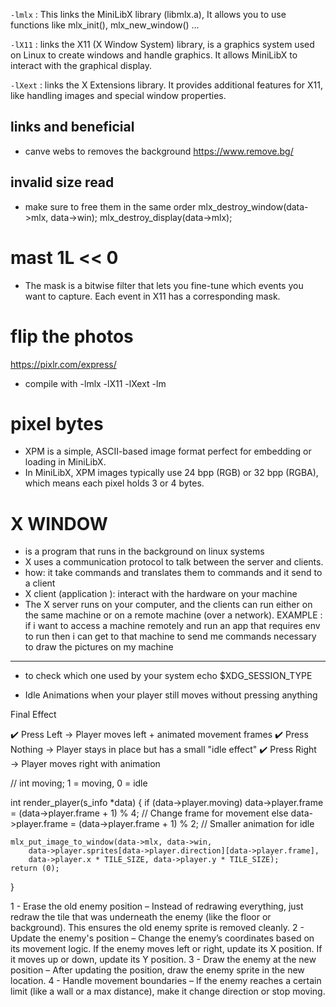 `-lmlx` : This links the MiniLibX library (libmlx.a),
    It allows you to use functions like mlx_init(), mlx_new_window() ...

`-lX11` : links the X11 (X Window System) library, is a graphics system used on Linux to create windows and handle graphics.
It allows MiniLibX to interact with the graphical display.

`-lXext` : links the X Extensions library.
It provides additional features for X11, like handling images and special window properties.


## links and beneficial

- canve webs to removes the background
https://www.remove.bg/


## invalid size read
- make sure to free them in the same order
mlx_destroy_window(data->mlx, data->win);
mlx_destroy_display(data->mlx);

# mast 1L << 0
- The mask is a bitwise filter that lets you fine-tune which events you want to capture. Each event in X11 has a corresponding mask.

# flip the photos
https://pixlr.com/express/

- compile with
-lmlx -lX11 -lXext -lm

# pixel bytes
- XPM is a simple, ASCII-based image format perfect for embedding or loading in MiniLibX.
- In MiniLibX, XPM images typically use 24 bpp (RGB) or 32 bpp (RGBA), which means each pixel holds 3 or 4 bytes.

# X WINDOW
- is a program that runs in the background on linux systems
- X uses a communication protocol to talk between the server and clients.
- how: it take commands and translates them to commands and it send to a client
- X client (application ): interact with the hardware on your machine
- The X server runs on your computer, and the clients can run either on the same machine or on a remote machine (over a network).
EXAMPLE : if i want to access a machine remotely and run an app that requires env to run then i can get to that machine to send me commands necessary to draw the pictures on my machine



---
- to check which one used by your system
echo $XDG_SESSION_TYPE

- Idle Animations
when your player still moves without pressing anything


Final Effect

✔️ Press Left → Player moves left + animated movement frames
✔️ Press Nothing → Player stays in place but has a small "idle effect"
✔️ Press Right → Player moves right with animation


//  int moving; 1 = moving, 0 = idle

int render_player(s_info *data)
{
    if (data->player.moving)
        data->player.frame = (data->player.frame + 1) % 4; // Change frame for movement
    else
        data->player.frame = (data->player.frame + 1) % 2; // Smaller animation for idle

    mlx_put_image_to_window(data->mlx, data->win,
        data->player.sprites[data->player.direction][data->player.frame],
        data->player.x * TILE_SIZE, data->player.y * TILE_SIZE);
    return (0);
}

1 - Erase the old enemy position – Instead of redrawing everything, just redraw the tile that was underneath the enemy (like the floor or background). This ensures the old enemy sprite is removed cleanly.
2 - Update the enemy's position – Change the enemy’s coordinates based on its movement logic. If the enemy moves left or right, update its X position. If it moves up or down, update its Y position.
3 - Draw the enemy at the new position – After updating the position, draw the enemy sprite in the new location.
4 - Handle movement boundaries – If the enemy reaches a certain limit (like a wall or a max distance), make it change direction or stop moving.




